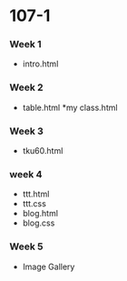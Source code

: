 # 107-1

### Week 1
* intro.html

### Week 2
* table.html
*my class.html

### Week 3
* tku60.html

### week 4
* ttt.html
* ttt.css
* blog.html
* blog.css

### Week 5
* Image Gallery
<!--stackedit_data:
eyJoaXN0b3J5IjpbLTYwNjI0MzY5MF19
-->